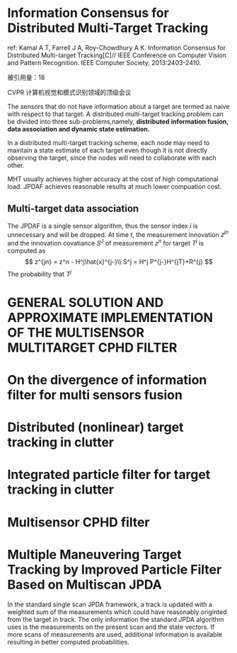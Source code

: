 # Information Consensus for Distributed Multi-Target Tracking

ref: Kamal A T, Farrell J A, Roy-Chowdhury A K. Information Consensus for Distributed Multi-target Tracking[C]// IEEE Conference on Computer Vision and Pattern Recognition. IEEE Computer Society, 2013:2403-2410.

被引用量：18

CVPR 计算机视觉和模式识别领域的顶级会议

The sensors that do not have information about a target are termed as naive with respect to that target. A distributed multi-target tracking problem can be divided into three sub-problems,namely, **distributed information fusion, data association and dynamic state estimation.**  

In a distributed multi-target tracking scheme, each node may need to maintain a state estimate of each target even though it is not directly observing the target, since the nodes will need to collaborate with each other. 

MHT usually achieves higher accuracy at the cost of high computational load. JPDAF achieves reasonable results at much lower compuation cost. 

## Multi-target data association

The JPDAF is a single sensor algorithm, thus the sensor index $i$ is unnecessary and will be dropped. At time $t$, the measurement innovation $z^{jn}$ and the innovation covatiance $S^J$ of measurement $z^n$ for target $T^j$ is computed as
$$
z^{jn} = z^n - H^j\hat{x}^{j-}\\
S^j = H^j P^{j-}H^{jT}+R^{j}
$$
The probability that $T^j$









# GENERAL SOLUTION AND APPROXIMATE IMPLEMENTATION OF THE MULTISENSOR MULTITARGET CPHD FILTER 

# On the divergence of information filter for multi sensors fusion

# Distributed (nonlinear) target tracking in clutter

# Integrated particle filter for target tracking in clutter

# Multisensor CPHD filter

# Multiple Maneuvering Target Tracking by Improved Particle Filter Based on Multiscan JPDA

In  the standard single scan JPDA framework, a track is updated with a weighted sum of the measurements which could have reasonably originted from the target in track. The only information the standard JPDA algorithm uses is the measurements on the present scan and the state vectors. If more scans of measurements are used, additional information is available resulting in better computed probabilities. 